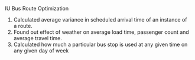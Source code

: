 IU Bus Route Optimization

1. Calculated average variance in scheduled arrival time of an instance of a route.
2. Found out effect of weather on average load time, passenger count and average travel time.
3. Calculated how much a particular bus stop is used at any given time on any given day of week
